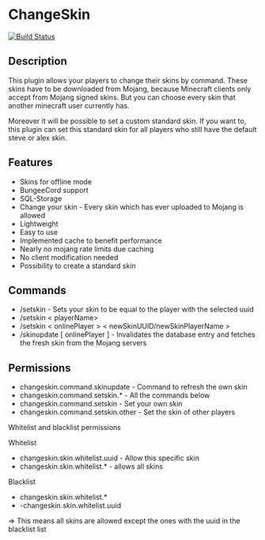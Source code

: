 # ChangeSkin

[![Build Status](https://travis-ci.org/games647/ChangeSkin.svg?branch=master)](https://travis-ci.org/games647/ChangeSkin)

## Description

This plugin allows your players to change their skins by command. These skins have to be downloaded from Mojang, because
Minecraft clients only accept from Mojang signed skins. But you can choose every skin that another minecraft user
currently has.

Moreover it will be possible to set a custom standard skin. If you want to, this plugin can set this standard skin for
all players who still have the default steve or alex skin.

## Features

* Skins for offline mode
* BungeeCord support
* SQL-Storage
* Change your skin - Every skin which has ever uploaded to Mojang is allowed
* Lightweight
* Easy to use
* Implemented cache to benefit performance
* Nearly no mojang rate limits due caching
* No client modification needed
* Possibility to create a standard skin

## Commands

* /setskin <uuid > - Sets your skin to be equal to the player with the selected uuid
* /setskin < playerName>
* /setskin < onlinePlayer > < newSkinUUID/newSkinPlayerName >
* /skinupdate [ onlinePlayer ] - Invalidates the database entry and fetches the fresh skin from the Mojang servers

## Permissions

* changeskin.command.skinupdate - Command to refresh the own skin
* changeskin.command.setskin.* - All the commands below
* changeskin.command.setskin - Set your own skin
* changeskin.command.setskin.other - Set the skin of other players

Whitelist and blacklist permissions

Whitelist

* changeskin.skin.whitelist.uuid - Allow this specific skin
* changeskin.skin.whitelist.* - allows all skins

Blacklist

* changeskin.skin.whitelist.*
* -changeskin.skin.whitelist.uuid

=> This means all skins are allowed except the ones with the uuid in the blacklist list
